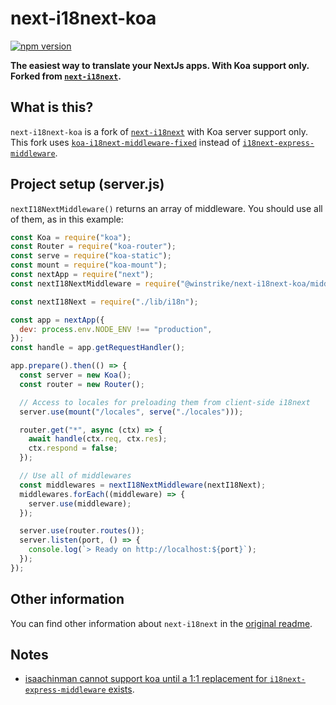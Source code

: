 # next-i18next-koa
[![npm version](https://badge.fury.io/js/%40winstrike%2Fnext-i18next-koa.svg)](https://www.npmjs.com/package/@winstrike/next-i18next-koa)

**The easiest way to translate your NextJs apps. With Koa support only. Forked from [`next-i18next`](https://github.com/isaachinman/next-i18next/).**

## What is this?

`next-i18next-koa` is a fork of [`next-i18next`](https://github.com/isaachinman/next-i18next/) with Koa server support only. This fork uses [`koa-i18next-middleware-fixed`](https://github.com/janealter/koa-i18next-middleware-fixed) instead of [`i18next-express-middleware`](https://github.com/i18next/i18next-express-middleware).

## Project setup (server.js)

`nextI18NextMiddleware()` returns an array of middleware. You should use all of them, as in this example:

```js
const Koa = require("koa");
const Router = require("koa-router");
const serve = require("koa-static");
const mount = require("koa-mount");
const nextApp = require("next");
const nextI18NextMiddleware = require("@winstrike/next-i18next-koa/middleware");

const nextI18Next = require("./lib/i18n");

const app = nextApp({
  dev: process.env.NODE_ENV !== "production",
});
const handle = app.getRequestHandler();

app.prepare().then(() => {
  const server = new Koa();
  const router = new Router();

  // Access to locales for preloading them from client-side i18next
  server.use(mount("/locales", serve("./locales")));

  router.get("*", async (ctx) => {
    await handle(ctx.req, ctx.res);
    ctx.respond = false;
  });

  // Use all of middlewares
  const middlewares = nextI18NextMiddleware(nextI18Next);
  middlewares.forEach((middleware) => {
    server.use(middleware);
  });

  server.use(router.routes());
  server.listen(port, () => {
    console.log(`> Ready on http://localhost:${port}`);
  });
});
```

## Other information

You can find other information about `next-i18next` in the [original readme](https://github.com/isaachinman/next-i18next#readme).

## Notes

- [isaachinman cannot support koa until a 1:1 replacement for `i18next-express-middleware` exists](https://github.com/isaachinman/next-i18next/issues/9).
